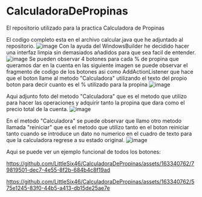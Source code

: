 # CalculadoraDePropinas
El repositorio utilizado para la practica Calculadora de Propinas

El codigo completo esta en el archivo calcular.java que he adjuntado al repositorio.
![image](https://github.com/LittleSix46/CalculadoraDePropinas/assets/163340762/b5b4507b-d0f7-4071-ab82-7a5a4e7603b0)
Con la ayuda del WindowsBuilder he decidido hacer una interfaz limpia sin demasiados añadidos para que sea facil de entender.
![image](https://github.com/LittleSix46/CalculadoraDePropinas/assets/163340762/334f25bb-3134-4159-9982-222c3e41391b)
Se pueden observar 4 botones para cada % de propina que queramos dar en la cuenta en las siguiente imagen se puede observar el fragmento de codigo de los botones asi como AddActionListener que hace que el boton llame al metodo "Calculadora" utilizando el texto del propio boton para decir cuanto es el % utilizado para la propina
![image](https://github.com/LittleSix46/CalculadoraDePropinas/assets/163340762/060685ae-6fb8-4de6-be95-e7b2b6cd86f9)

Aqui adjunto foto del metodo "Calculadora" que es el metodo que utilizo para hacer las operaciones y adquirir tanto la propina que dara como el precio total de la cuenta.
![image](https://github.com/LittleSix46/CalculadoraDePropinas/assets/163340762/3f504c3b-eae4-4158-bc62-88405bc79763)

En el metodo "Calculadora" se puede observar que llamo otro metodo llamada "reiniciar" que es el metodo que utilizo tanto en el boton reiniciar tanto cuando se introduce un dato no numerico en el cuadro de texto para que la calculadora regrese a su estado original.
![image](https://github.com/LittleSix46/CalculadoraDePropinas/assets/163340762/728a2b34-2cba-4e89-8aad-9f3fd41a3fac)

Aqui se puede ver un ejemplo funcional de todos los botones:

https://github.com/LittleSix46/CalculadoraDePropinas/assets/163340762/79819501-dec7-4e55-8f2b-684b4c8f19ad

https://github.com/LittleSix46/CalculadoraDePropinas/assets/163340762/575e1245-83f0-44b5-a413-db15de25ae7e




